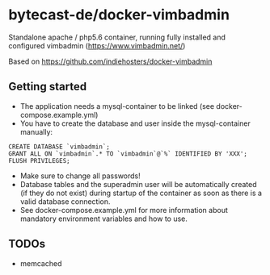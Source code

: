 # bytecast-de/docker-vimbadmin

Standalone apache / php5.6 container, running fully installed and configured vimbadmin (https://www.vimbadmin.net/)

Based on https://github.com/indiehosters/docker-vimbadmin

## Getting started

 * The application needs a mysql-container to be linked (see docker-compose.example.yml)
 * You have to create the database and user inside the mysql-container manually:

```
CREATE DATABASE `vimbadmin`;
GRANT ALL ON `vimbadmin`.* TO `vimbadmin`@`%` IDENTIFIED BY 'XXX';
FLUSH PRIVILEGES;
```

 * Make sure to change all passwords!
 * Database tables and the superadmin user will be automatically created (if they do not exist) during startup of the container as soon as there is a valid database connection. 
 * See docker-compose.example.yml for more information about mandatory environment variables and how to use.

## TODOs
 * memcached
